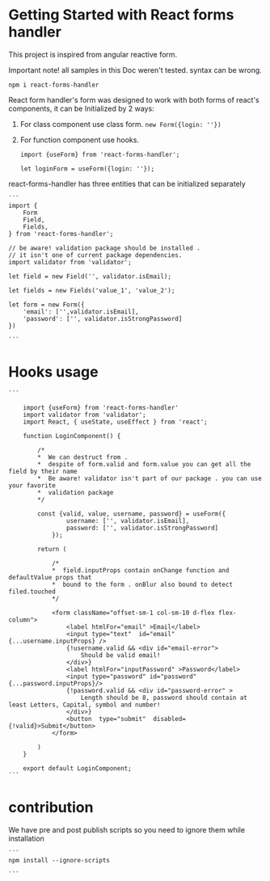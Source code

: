 # Getting Started with React forms handler

This project is inspired from angular reactive form. 

Important note! all samples in this Doc weren't tested. syntax can be wrong.

```npm i react-forms-handler```

React form handler's form was designed to work with both forms of react's components, it can be Initialized by 2 ways:

1. For class component use class form.
    ```new Form({login: ''})```
2. For function component use hooks. 

    ```
    import {useForm} from 'react-forms-handler';

    let loginForm = useForm({login: ''});

    ```

react-forms-handler has three entities that can be initialized separately

    ```
    import {
        Form
        Field,
        Fields,
    } from 'react-forms-handler';

    // be aware! validation package should be installed . 
    // it isn't one of current package dependencies.
    import validator from 'validator';

    let field = new Field('', validator.isEmail);

    let fields = new Fields('value_1', 'value_2');

    let form = new Form({
        'email': ['',validator.isEmail],
        'password': ['', validator.isStrongPassword]
    })

    ```

# Hooks usage

    ```
        
        import {useForm} from 'react-forms-handler'
        import validator from 'validator';
        import React, { useState, useEffect } from 'react';

        function LoginComponent() {

            /*
            *  We can destruct from . 
            *  despite of form.valid and form.value you can get all the field by their name
            *  Be aware! validator isn't part of our package . you can use your favorite
            *  validation package 
            */

            const {valid, value, username, password} = useForm({
                    username: ['', validator.isEmail],
                    password: ['', validator.isStrongPassword]
                });
            
            return (
                
                /*
                *  field.inputProps contain onChange function and defaultValue props that 
                *  bound to the form . onBlur also bound to detect filed.touched  
                */
                
                <form className="offset-sm-1 col-sm-10 d-flex flex-column">
                    <label htmlFor="email" >Email</label>
                    <input type="text"  id="email" {...username.inputProps} />
                    {!username.valid && <div id="email-error">
                        Should be valid email!
                    </div>}
                    <label htmlFor="inputPassword" >Password</label>
                    <input type="password" id="password" {...password.inputProps}/>
                    {!password.valid && <div id="password-error" >
                        Length should be 8, password should contain at least Letters, Capital, symbol and number!
                    </div>}
                    <button  type="submit"  disabled={!valid}>Submit</button>
                </form>
            
            )
        }

        export default LoginComponent;
    ```

# contribution

We have pre and post publish scripts so you need to ignore them while installation 

    ```
    npm install --ignore-scripts
    
    ```